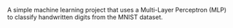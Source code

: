 A simple machine learning project that uses a Multi-Layer Perceptron (MLP) to classify handwritten digits from the MNIST dataset.
